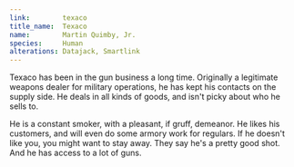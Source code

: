 ```yaml
---
link:        texaco
title_name:  Texaco
name:        Martin Quimby, Jr.
species:     Human
alterations: Datajack, Smartlink
---
```


Texaco has been in the gun business a long time. Originally a legitimate
weapons dealer for military operations, he has kept his contacts on the supply
side. He deals in all kinds of goods, and isn't picky about who he sells to.

He is a constant smoker, with a pleasant, if gruff, demeanor. He likes his
customers, and will even do some armory work for regulars. If he doesn't like you,
you might want to stay away. They say he's a pretty good shot. And he has access
to a lot of guns.
